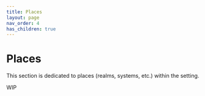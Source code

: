 ```yaml
---
title: Places
layout: page
nav_order: 4
has_children: true
---
```


# Places
This section is dedicated to places (realms, systems, etc.) within the setting.

WIP
